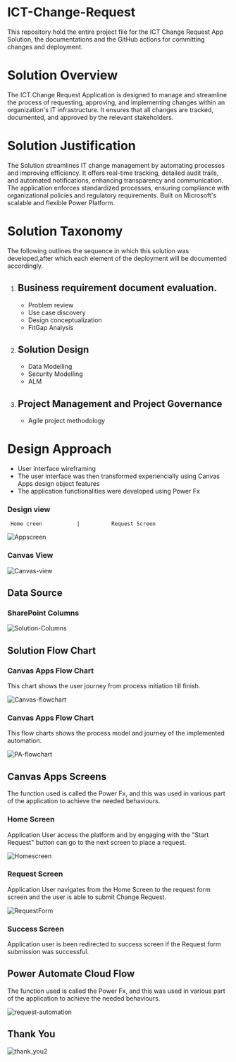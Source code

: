 # ICT-Change-Request
This repository hold the entire project file for the ICT Change Request App Solution, the documentations and the GitHub actions for committing changes and deployment.
# Solution Overview
The ICT Change Request Application is designed to manage and streamline the process of requesting, approving, and implementing changes within an organization's IT infrastructure. It ensures that all changes are tracked, documented, and approved by the relevant stakeholders.
# Solution Justification
The Solution streamlines IT change management by automating processes and improving efficiency. It offers real-time tracking, detailed audit trails, and automated notifications, enhancing transparency and communication. The application enforces standardized processes, ensuring compliance with organizational policies and regulatory requirements. Built on Microsoft's scalable and flexible Power Platform.
# Solution Taxonomy
The following outlines the sequence in which this solution was developed,after which each element of the deployment will be documented accordingly.
  1. ## Business requirement document evaluation.

     * Problem review
     * Use case discovery
     * Design conceptualization
     * FitGap Analysis
  2. ## Solution Design
     * Data Modelling
     * Security Modelling
     * ALM
  3. ## Project Management and Project Governance
     * Agile project methodology
    
# Design Approach
   * User interface wireframing
   * The user interface was then transformed experiencially using Canvas Apps design object features
   * The application functionalities were developed using Power Fx

### Design view


     Home creen           |          Request Screen

![Appscreen](https://github.com/user-attachments/assets/7e9bde52-8353-45a2-adfe-4c9750acd311)

### Canvas View
![Canvas-view](https://github.com/user-attachments/assets/2162629d-8535-429b-a063-a4b5210cbac5)


## Data Source

### SharePoint Columns

![Solution-Columns](https://github.com/user-attachments/assets/85731d12-32b2-445c-84ea-cbc0c0f90cbc)

## Solution Flow Chart
### Canvas Apps Flow Chart

This chart shows the user journey from process initiation till finish.

![Canvas-flowchart](https://github.com/user-attachments/assets/b6e14b5e-9f5b-4d1b-8fd1-1cf4099dafe3)

### Canvas Apps Flow Chart

This flow charts shows the process model and journey of the implemented automation.

![PA-flowchart](https://github.com/user-attachments/assets/6cd74907-b4d8-485d-b980-433f2e6383ca)

## Canvas Apps Screens

The function used is called the Power Fx, and this was used in various part of the application to achieve the needed behaviours.
### Home Screen

Application User access the platform and by engaging with the "Start Request" button can go to the next screen to place a request.

![Homescreen](https://github.com/user-attachments/assets/92caebe5-2cbf-4248-9e64-28aded426a65)


### Request Screen

Application User navigates from the Home Screen to the request form screen and the user is able to submit Change Request.

![RequestForm](https://github.com/user-attachments/assets/02ce08d4-bd2e-4269-9408-41efec47fe6e)

### Success Screen

Application user is been redirected to success screen if the Request form submission was successful.


## Power Automate Cloud Flow

The function used is called the Power Fx, and this was used in various part of the application to achieve the needed behaviours.

![request-automation](https://github.com/user-attachments/assets/f33f82da-14e7-439d-a20c-f62a657c7ba9)

## Thank You

![thank_you2](https://github.com/user-attachments/assets/50530ea9-ced0-496c-9e8d-b49f05486571)
